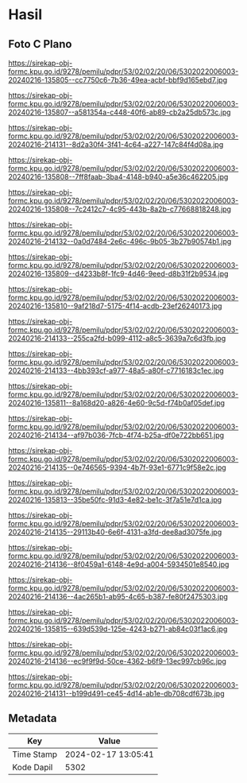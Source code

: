 # Hasil

## Foto C Plano

https://sirekap-obj-formc.kpu.go.id/9278/pemilu/pdpr/53/02/02/20/06/5302022006003-20240216-135805--cc7750c6-7b36-49ea-acbf-bbf9d165ebd7.jpg

https://sirekap-obj-formc.kpu.go.id/9278/pemilu/pdpr/53/02/02/20/06/5302022006003-20240216-135807--a581354a-c448-40f6-ab89-cb2a25db573c.jpg

https://sirekap-obj-formc.kpu.go.id/9278/pemilu/pdpr/53/02/02/20/06/5302022006003-20240216-214131--8d2a30f4-3f41-4c64-a227-147c84f4d08a.jpg

https://sirekap-obj-formc.kpu.go.id/9278/pemilu/pdpr/53/02/02/20/06/5302022006003-20240216-135808--7ff8faab-3ba4-4148-b940-a5e36c462205.jpg

https://sirekap-obj-formc.kpu.go.id/9278/pemilu/pdpr/53/02/02/20/06/5302022006003-20240216-135808--7c2412c7-4c95-443b-8a2b-c77668818248.jpg

https://sirekap-obj-formc.kpu.go.id/9278/pemilu/pdpr/53/02/02/20/06/5302022006003-20240216-214132--0a0d7484-2e6c-496c-9b05-3b27b90574b1.jpg

https://sirekap-obj-formc.kpu.go.id/9278/pemilu/pdpr/53/02/02/20/06/5302022006003-20240216-135809--d4233b8f-1fc9-4d46-9eed-d8b31f2b9534.jpg

https://sirekap-obj-formc.kpu.go.id/9278/pemilu/pdpr/53/02/02/20/06/5302022006003-20240216-135810--9af218d7-5175-4f14-acdb-23ef26240173.jpg

https://sirekap-obj-formc.kpu.go.id/9278/pemilu/pdpr/53/02/02/20/06/5302022006003-20240216-214133--255ca2fd-b099-4112-a8c5-3639a7c6d3fb.jpg

https://sirekap-obj-formc.kpu.go.id/9278/pemilu/pdpr/53/02/02/20/06/5302022006003-20240216-214133--4bb393cf-a977-48a5-a80f-c7716183c1ec.jpg

https://sirekap-obj-formc.kpu.go.id/9278/pemilu/pdpr/53/02/02/20/06/5302022006003-20240216-135811--8a168d20-a826-4e60-9c5d-f74b0af05def.jpg

https://sirekap-obj-formc.kpu.go.id/9278/pemilu/pdpr/53/02/02/20/06/5302022006003-20240216-214134--af97b036-7fcb-4f74-b25a-df0e722bb651.jpg

https://sirekap-obj-formc.kpu.go.id/9278/pemilu/pdpr/53/02/02/20/06/5302022006003-20240216-214135--0e746565-9394-4b7f-93e1-6771c9f58e2c.jpg

https://sirekap-obj-formc.kpu.go.id/9278/pemilu/pdpr/53/02/02/20/06/5302022006003-20240216-135813--35be50fc-91d3-4e82-be1c-3f7a51e7d1ca.jpg

https://sirekap-obj-formc.kpu.go.id/9278/pemilu/pdpr/53/02/02/20/06/5302022006003-20240216-214135--29113b40-6e6f-4131-a3fd-dee8ad3075fe.jpg

https://sirekap-obj-formc.kpu.go.id/9278/pemilu/pdpr/53/02/02/20/06/5302022006003-20240216-214136--8f0459a1-6148-4e9d-a004-5934501e8540.jpg

https://sirekap-obj-formc.kpu.go.id/9278/pemilu/pdpr/53/02/02/20/06/5302022006003-20240216-214136--4ac265b1-ab95-4c65-b387-fe80f2475303.jpg

https://sirekap-obj-formc.kpu.go.id/9278/pemilu/pdpr/53/02/02/20/06/5302022006003-20240216-135815--639d539d-125e-4243-b271-ab84c03f1ac6.jpg

https://sirekap-obj-formc.kpu.go.id/9278/pemilu/pdpr/53/02/02/20/06/5302022006003-20240216-214136--ec9f9f9d-50ce-4362-b6f9-13ec997cb96c.jpg

https://sirekap-obj-formc.kpu.go.id/9278/pemilu/pdpr/53/02/02/20/06/5302022006003-20240216-214131--b199d491-ce45-4d14-ab1e-db708cdf673b.jpg


## Metadata

| Key        | Value               |
| ---------- | ------------------- |
| Time Stamp | 2024-02-17 13:05:41 |
| Kode Dapil | 5302                |



